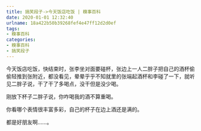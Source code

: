 ```yaml
---
title: 搞笑段子->今天饭店吃饭 | 糗事百科
date: 2020-01-01 12:32:40
urlname: 18a422b50b39268fef4e47ff12d2d0ef
tags: 
- 糗事百科
categories:
- 糗事百科
- 搞笑段子
---
```

今天饭店吃饭，快结束时，张李坐对面要碰杯，张边上一人二胖子把自己的酒杯偷偷轻推到张附近，都没看见，晕晕乎乎不知就里的张端起酒杯和李碰了一下，就听见二胖子说，干了干了多喝点，没干但是没少喝。

刚放下杯子二胖子说，你咋喝我的酒不算重喝。

你看哪个表情很丰富多彩，自己的杯子在边上酒还是满的。

都是好朋友啊……。


